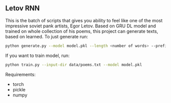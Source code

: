 ## Letov RNN

This is the batch of scripts that gives you ability to feel like one of the most impressive soviet pank artists, Egor Letov. Based on GRU DL model and trained on whole collection of his poems, this project can generate texts, based on learned. 
To just generate run:

```bash
python generate.py --model model.pkl --length <number of words> --prefix <some prefix, maybe empty>
```

If you want to train model, run:

```bash
python train.py --input-dir data/poems.txt --model model.pkl
```

Requirements: 

- torch 
- pickle
- numpy

